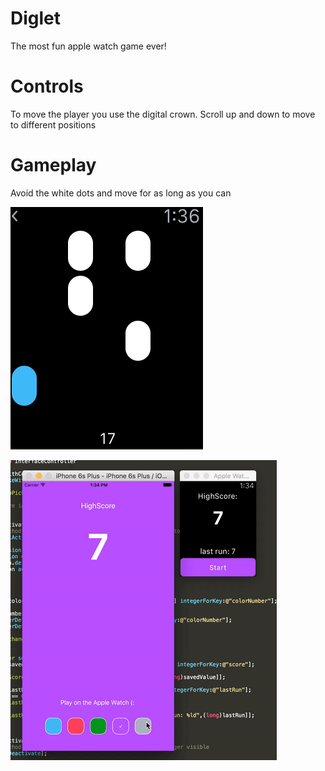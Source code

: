 # Diglet
The most fun apple watch game ever! 

# Controls 

To move the player you use the digital crown. Scroll up and down to move to different positions 

# Gameplay 

Avoid the white dots and move for as long as you can


![Alt text](ReadmeResources/playing.gif?raw=true "playing.gif")

![Alt text](ReadmeResources/changingColors.gif?raw=true "changingColors.gif")
